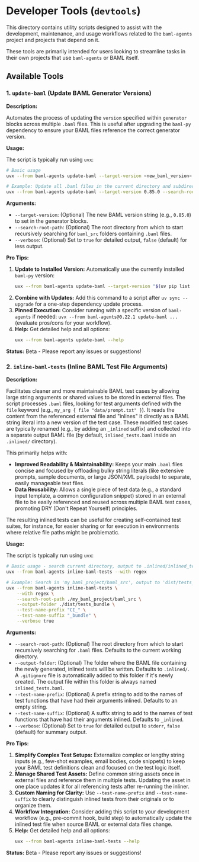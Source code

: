# Developer Tools (`devtools`)

This directory contains utility scripts designed to assist with the development, maintenance, and usage workflows related to the `baml-agents` project and projects that depend on it.

These tools are primarily intended for users looking to streamline tasks in their own projects that use `baml-agents` or BAML itself.

## Available Tools

### 1. `update-baml` (Update BAML Generator Versions)

**Description:**

Automates the process of updating the `version` specified within `generator` blocks across multiple `.baml` files. This is useful after upgrading the `baml-py` dependency to ensure your BAML files reference the correct generator version.

**Usage:**

The script is typically run using `uvx`:

```bash
# Basic usage
uvx --from baml-agents update-baml --target-version <new_baml_version> --search-root-path <path_to_search>

# Example: Update all .baml files in the current directory and subdirectories to version 0.85.0
uvx --from baml-agents update-baml --target-version 0.85.0 --search-root-path . --verbose false
```

**Arguments:**

- `--target-version`: (Optional) The new BAML version string (e.g., `0.85.0`) to set in the generator blocks.
- `--search-root-path`: (Optional) The root directory from which to start recursively searching for `baml_src` folders containing `.baml` files.
- `--verbose`: (Optional) Set to `true` for detailed output, `false` (default) for less output.

**Pro Tips:**

1.  **Update to Installed Version:** Automatically use the currently installed `baml-py` version:
    ```bash
    uvx --from baml-agents update-baml --target-version "$(uv pip list | grep baml-py | awk '{print $2}')" --search-root-path . --verbose false
    ```
2.  **Combine with Updates:** Add this command to a script after `uv sync --upgrade` for a one-step dependency update process.
3.  **Pinned Execution:** Consider running with a specific version of `baml-agents` if needed: `uvx --from baml-agents@0.22.1 update-baml ...` (evaluate pros/cons for your workflow).
4.  **Help:** Get detailed help and all options:
    ```bash
    uvx --from baml-agents update-baml --help
    ```

**Status:** Beta - Please report any issues or suggestions!

### 2. `inline-baml-tests` (Inline BAML Test File Arguments)

**Description:**

Facilitates cleaner and more maintainable BAML test cases by allowing large string arguments or shared values to be stored in external files. The script processes `.baml` files, looking for test arguments defined with the `file` keyword (e.g., `my_arg { file "data/prompt.txt" }`). It reads the content from the referenced external file and "inlines" it directly as a BAML string literal into a new version of the test case. These modified test cases are typically renamed (e.g., by adding an `_inlined` suffix) and collected into a separate output BAML file (by default, `inlined_tests.baml` inside an `.inlined/` directory).

This primarily helps with:

- **Improved Readability & Maintainability:** Keeps your main `.baml` files concise and focused by offloading bulky string literals (like extensive prompts, sample documents, or large JSON/XML payloads) to separate, easily manageable text files.
- **Data Reusability:** Allows a single piece of test data (e.g., a standard input template, a common configuration snippet) stored in an external file to be easily referenced and reused across multiple BAML test cases, promoting DRY (Don't Repeat Yourself) principles.

The resulting inlined tests can be useful for creating self-contained test suites, for instance, for easier sharing or for execution in environments where relative file paths might be problematic.

**Usage:**

The script is typically run using `uvx`:

```bash
# Basic usage - search current directory, output to .inlined/inlined_tests.baml
uvx --from baml-agents inline-baml-tests --with regex

# Example: Search in 'my_baml_project/baml_src', output to 'dist/tests_bundle', add 'CI_' prefix
uvx --from baml-agents inline-baml-tests \
    --with regex \
    --search-root-path ./my_baml_project/baml_src \
    --output-folder ./dist/tests_bundle \
    --test-name-prefix "CI_" \
    --test-name-suffix "_bundle" \
    --verbose true
```

**Arguments:**

- `--search-root-path`: (Optional) The root directory from which to start recursively searching for `.baml` files. Defaults to the current working directory.
- `--output-folder`: (Optional) The folder where the BAML file containing the newly generated, inlined tests will be written. Defaults to `.inlined/`. A `.gitignore` file is automatically added to this folder if it's newly created. The output file within this folder is always named `inlined_tests.baml`.
- `--test-name-prefix`: (Optional) A prefix string to add to the names of test functions that have had their arguments inlined. Defaults to an empty string.
- `--test-name-suffix`: (Optional) A suffix string to add to the names of test functions that have had their arguments inlined. Defaults to `_inlined`.
- `--verbose`: (Optional) Set to `true` for detailed output to `stderr`, `false` (default) for summary output.

**Pro Tips:**

1.  **Simplify Complex Test Setups:** Externalize complex or lengthy string inputs (e.g., few-shot examples, email bodies, code snippets) to keep your BAML test definitions clean and focused on the test logic itself.
2.  **Manage Shared Test Assets:** Define common string assets once in external files and reference them in multiple tests. Updating the asset in one place updates it for all referencing tests after re-running the inliner.
3.  **Custom Naming for Clarity:** Use `--test-name-prefix` and `--test-name-suffix` to clearly distinguish inlined tests from their originals or to organize them.
4.  **Workflow Integration:** Consider adding this script to your development workflow (e.g., pre-commit hook, build step) to automatically update the inlined test file when source BAML or external data files change.
5.  **Help:** Get detailed help and all options:
    ```bash
    uvx --from baml-agents inline-baml-tests --help
    ```

**Status:** Beta - Please report any issues or suggestions!
